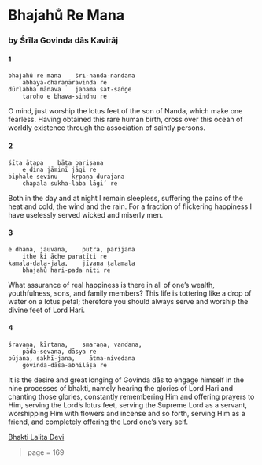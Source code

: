 # Bhajahu̐ Re Mana

### by Śrīla Govinda dās Kavirāj

#### 1

    bhajahu̐ re mana    śrī-nanda-nandana
        abhaya-charaṇāravinda re
    dūrlabha mānava    janama sat-saṅge
        taroho e bhava-sindhu re

O mind, just worship the lotus feet of the son of Nanda, which make one fearless. Having obtained this rare human birth, cross over this ocean of worldly existence through the association of saintly persons.

#### 2

    śīta ātapa    bāta bariṣaṇa
        e dina jāminī jāgi re
    biphale sevinu    kṛpaṇa durajana
        chapala sukha-laba lāgi’ re

Both in the day and at night I remain sleepless, suffering the pains of the heat and cold, the wind and the rain. For a fraction of flickering happiness I have uselessly served wicked and miserly men.

#### 3

    e dhana, jauvana,    putra, parijana
        ithe ki āche paratīti re
    kamala-dala-jala,    jīvana ṭalamala
        bhajahu̐ hari-pada niti re

What assurance of real happiness is there in all of one’s wealth, youthfulness, sons, and family members? This life is tottering like a drop of water on a lotus petal; therefore you should always serve and worship the divine feet of Lord Hari.

#### 4

    śravaṇa, kīrtana,    smaraṇa, vandana,
        pāda-sevana, dāsya re
    pūjana, sakhī-jana,    ātma-nivedana
        govinda-dāsa-abhilāṣa re

It is the desire and great longing of Govinda dās to engage himself in the nine processes of bhakti, namely hearing the glories of Lord Hari and chanting those glories, constantly remembering Him and offering prayers to Him, serving the Lord’s lotus feet, serving the Supreme Lord as a servant, worshipping Him with flowers and incense and so forth, serving Him as a friend, and completely offering the Lord one’s very self.


[Bhakti Lalita Devi](https://soundcloud.com/bhakti-lalita-devi/bhakti-lalita-devi-bhajahu-re-mana)


> page = 169